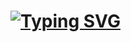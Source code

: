 # [<div align='left'>![Typing SVG](https://readme-typing-svg.herokuapp.com?color=%23361C00&lines=𝗛𝗶,+𝗶'𝗺+𝗔𝗹𝗲𝘅𝗮𝗻𝗱𝗲𝗿.👋)](https://git.io/typing-svg)</div>
